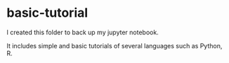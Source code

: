 # basic-tutorial

I created this folder to back up my jupyter notebook.

It includes simple and basic tutorials of several languages such as Python, R.



